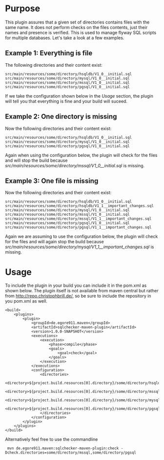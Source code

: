 # Purpose

This plugin assures that a given set of directories contains files with the same name. It does not perform checks on the files contents, just their names and presence is verified. This is used to manage flyway SQL scripts for multiple databases. Let's take a look at a few examples.

## Example 1: Everything is file

The following directories and their content exist:

    src/main/resources/some/directory/hsqldb/V1_0__initial.sql
    src/main/resources/some/directory/mysql/V1_0__initial.sql
    src/main/resources/some/directory/mssql/V1_0__initial.sql
    src/main/resources/some/directory/pgsql/V1_0__initial.sql

If we take the configuration shown below in the _Usage_ section, the plugin will tell you that everything is fine and your build will suceed.

## Example 2: One directory is missing

Now the following directories and their content exist:

    src/main/resources/some/directory/hsqldb/V1_0__initial.sql
    src/main/resources/some/directory/mysql/V1_0__initial.sql
    src/main/resources/some/directory/pgsql/V1_0__initial.sql

Again when using the configuration below, the plugin will check for the files and will stop the build because _src/main/resources/some/directory/mssql/V1_0__initial.sql_ is missing.

## Example 3: One file is missing

Now the following directories and their content exist:

    src/main/resources/some/directory/hsqldb/V1_0__initial.sql
    src/main/resources/some/directory/hsqldb/V1_1__important_changes.sql
    src/main/resources/some/directory/mysql/V1_0__initial.sql
    src/main/resources/some/directory/mssql/V1_0__initial.sql
    src/main/resources/some/directory/mssql/V1_1__important_changes.sql
    src/main/resources/some/directory/pgsql/V1_0__initial.sql
    src/main/resources/some/directory/pgsql/V1_1__important_changes.sql

Again we are assuming to use the configuration below, the plugin will check for the files and will again stop the build because _src/main/resources/some/directory/mysql/V1_1__important_changes.sql_ is missing.

# Usage

To include the plugin in your build you can include it in the pom.xml as shown below. The plugin itself is not available from maven central but rather from http://repo.christophbrill.de/, so be sure to include the repository in you pom.xml as well.

    <build>
        <plugins>
            <plugin>
                <groupId>de.egore911.maven</groupId>
                <artifactId>sqlchecker-maven-plugin</artifactId>
                <version>1.0.0-SNAPSHOT</version>
                <executions>
                    <execution>
                        <phase>compile</phase>
                        <goals>
                            <goal>check</goal>
                        </goals>
                    </execution>
                </executions>
                <configuration>
                    <directories>
                        <directory>${project.build.resources[0].directory}/some/directory/hsqldb</directory>
                        <directory>${project.build.resources[0].directory}/some/directory/mssql</directory>
                        <directory>${project.build.resources[0].directory}/some/directory/mysql</directory>
                        <directory>${project.build.resources[0].directory}/some/directory/pgsql</directory>
                    </directories>
                </configuration>
            </plugin>
        </plugins>
    </build>

Alternatively feel free to use the commandline

     mvn de.egore911.maven:sqlchecker-maven-plugin:check -Dcheck.directories=some/directory/mssql,some/directory/pgsql

